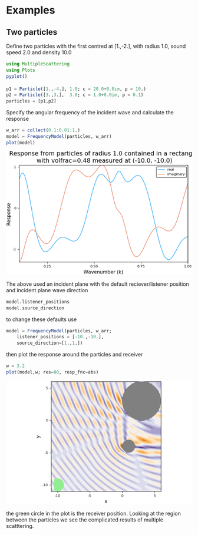 # Examples

<!-- ## [Basic](basic/README.md) -->

## Two particles

Define two particles with the first centred at [1.,-2.], with radius 1.0, sound speed 2.0 and density 10.0
```julia
using MultipleScattering
using Plots
pyplot()

p1 = Particle([1.,-4.], 1.0; c = 20.0+0.0im, ρ = 10.)
p2 = Particle([3.,3.],  3.0; c = 1.0+0.0im, ρ = 0.1)
particles = [p1,p2]
```

Specify the angular frequency of the incident wave and calculate the response
```julia
w_arr = collect(0.1:0.01:1.)
model = FrequencyModel(particles, w_arr)
plot(model)
```
![Plot against frequency](basic/two_particles_model.png)

The above used an incident plane with the default reciever/listener position and incident plane wave direction
```julia
model.listener_positions
model.source_direction
```
to change these defaults use
```julia
model = FrequencyModel(particles, w_arr;
    listener_positions = [-10.,-10.],
    source_direction=[1.,1.])
```
then plot the response around the particles and receiver
```julia
w = 3.2
plot(model,w; res=80, resp_fnc=abs)
```
![Plot absolute value of wave field](basic/two_particles.png)

the green circle in the plot is the receiver position. Looking at the region between the particles we see the complicated results of multiple scatttering.
